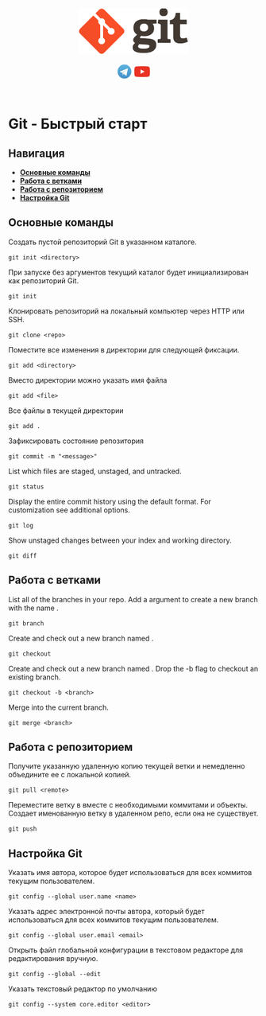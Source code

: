 <br>
<p align="center">
<img src="files/static/logoGit.png" />
<br>
<br>
<a href="https://t.me/devops_mops"><img src="files/static/logoTelegram.png" height="30" /></a>
<a href="https://www.youtube.com/channel/UCqC3c7UHtwoX2wy7fdHc6gg"><img src="files/static/logoYoutube.png" height="30" /></a>
</p>
<br>

# Git - Быстрый старт

## Навигация

- [**Основные команды**](#Основные-команды)
- [**Работа с ветками**](#Работа-с-ветками)
- [**Работа с репозиторием**](#Работа-с-репозиторием)
- [**Настройка Git**](#Настройка-Git)

## Основные команды

Создать пустой репозиторий Git в указанном каталоге.
```
git init <directory>
```

При запуске без аргументов текущий каталог будет инициализирован как репозиторий Git.
```
git init
```

Клонировать репозиторий на локальный компьютер через HTTP или SSH.
```
git clone <repo>
```

Поместите все изменения в директории для следующей фиксации.
```
git add <directory>
```

Вместо директории можно указать имя файла
```
git add <file>
```

Все файлы в текущей директории
```
git add .
```

Зафиксировать состояние репозитория
```
git commit -m "<message>"
```

List which files are staged, unstaged, and untracked.
```
git status
```

Display the entire commit history using the default format.
For customization see additional options.
```
git log
```

Show unstaged changes between your index and
working directory.
```
git diff
```

## Работа с ветками
List all of the branches in your repo. Add a <branch> argument to
create a new branch with the name <branch>.
```
git branch
```

Create and check out a new branch named <branch>.
```
git checkout
```

Create and check out a new branch named <branch>.
Drop the -b flag to checkout an existing branch.
```
git checkout -b <branch>
```

Merge <branch> into the current branch.
```
git merge <branch>
```

## Работа с репозиторием

Получите указанную удаленную копию текущей ветки и немедленно объедините ее с локальной копией.
```
git pull <remote>
```

Переместите ветку в <remote> вместе с необходимыми коммитами и
объекты. Создает именованную ветку в удаленном репо, если она не существует.
```
git push
```

## Настройка Git

Указать имя автора, которое будет использоваться для всех коммитов текущим пользователем.
```
git config --global user.name <name>
```

Указать адрес электронной почты автора, который будет использоваться для всех коммитов текущим пользователем.
```
git config --global user.email <email>
```

Открыть файл глобальной конфигурации в текстовом редакторе для редактирования вручную.
```
git config --global --edit
```

Указать текстовый редактор по умолчанию
```
git config --system core.editor <editor>
```